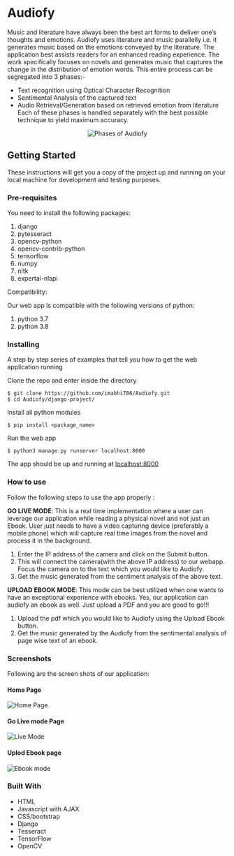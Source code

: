# Audiofy
Music and literature have always been the best art forms to deliver one’s thoughts and emotions. Audiofy uses literature and music parallelly i.e. it generates music based on the emotions conveyed by the literature. The application best assists readers for an enhanced reading experience. The work specifically focuses on novels and generates music that captures the change in the distribution of emotion words. 
This entire process can be segregated into 3 phases:-
- Text recognition using Optical Character Recognition
- Sentimental Analysis of the captured text
- Audio Retrieval/Generation based on retrieved emotion from literature
Each of these phases is handled separately with the best possible technique to yield maximum accuracy.

<p align="center">
  <img src="https://user-images.githubusercontent.com/30263342/68184327-b82adb00-ffc4-11e9-98b7-5f6911174886.png" align = "center" alt = "Phases of Audiofy"/>
</p>

## Getting Started

These instructions will get you a copy of the project up and running on your local machine for development and testing purposes.

### Pre-requisites

You need to install the following packages:
1) django
2) pytesseract
3) opencv-python
4) opencv-contrib-python
5) tensorflow
6) numpy
7) nltk
8) expertai-nlapi

Compatibility:

Our web app is compatible with the following versions of python:
1) python 3.7 
2) python 3.8

### Installing

A step by step series of examples that tell you how to get  the web application running

Clone the repo and enter inside the directory

```shell
$ git clone https://github.com/imabhi786/Audiofy.git 
$ cd Audiofy/django-project/
```


Install all python modules

```shell
$ pip install <package_name>
```

Run the web app

```shell
$ python3 manage.py runserver localhost:8000
```

The app should be up and running at [localhost:8000](http://localhost:8000/)

### How to use
Follow the following steps to use the app properly :

**GO LIVE MODE**: This is a real time implementation where a user can leverage our application while reading a physical novel and not just an Ebook. User just needs to have a video capturing device (preferably a mobile phone) which will capture real time images from the novel and process it in the background.
1) Enter the IP address of the camera and click on the Submit button.
2) This will connect the camera(with the above IP address) to our webapp. Focus the camera on to the text which you would like to Audiofy.
3) Get the music generated from the sentiment analysis of the above text.

**UPLOAD EBOOK MODE**: This mode can be best utilized when one wants to have an exceptional experience with ebooks. Yes, our application can audiofy an ebook as well. Just upload a PDF and you are good to go!!!
1) Upload the pdf which you would like to Audiofy using the Upload Ebook button.
2) Get the music generated by the Audiofy from the sentimental analysis of page wise text of an ebook.


### Screenshots

Following are the screen shots of our application:

#### Home Page 
![Home Page](https://user-images.githubusercontent.com/30263342/108684607-1f9dce80-7519-11eb-89e3-f5ca3573fdee.png)

#### Go Live mode Page
![Live Mode](https://user-images.githubusercontent.com/30263342/108684512-009f3c80-7519-11eb-8128-49cd1ff56b47.png)

#### Uplod Ebook page
![Ebook mode](https://user-images.githubusercontent.com/30263342/108684600-1d3b7480-7519-11eb-8493-82a1d0c9ba39.png)



### Built With

* HTML
* Javascript with AJAX
* CSS/bootstrap
* Django
* Tesseract
* TensorFlow
* OpenCV

